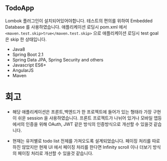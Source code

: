## TodoApp

Lombok 플러그인이 설치되어있어야합니다.
테스트의 편의를 위하여 Embedded Database 를 사용하였습니다.
애플리케이션 로딩시 pom.xml 에서 ```<maven.test.skip>true</maven.test.skip>``` 
으로 애플리케이션 로딩시 test goal 은 skip 한 상태입니다.

* Java8
* Spring Boot 2.1 
* Spring Data JPA, Spring Security and others
* Javascript ES6+
* AngularJS
* Maven

# 회고

* 해당 애플리케이션은 프론트,백엔드가 한 프로젝트에 들어가 있는 형태라 
가장 구현이 쉬운 session 을 사용하였습니다.
프론트 프로젝트가 나뉘어 있거나 모바일 앱등에서의 인증을 위해
OAuth, JWT 같은 방식의 인증방식으로 개선할 수 있을것 같습니다.

* 현재는 유저별로 todo list 전체를 가져오도록 설계되었습니다.
페이징 처리를 따로 하진 않았지만 현재 UI 에서 페이징 처리를 한다면 
Infinity scroll 이나 더보기 방식의 페이징 처리로 개선할 수 있을것 같습니다.
